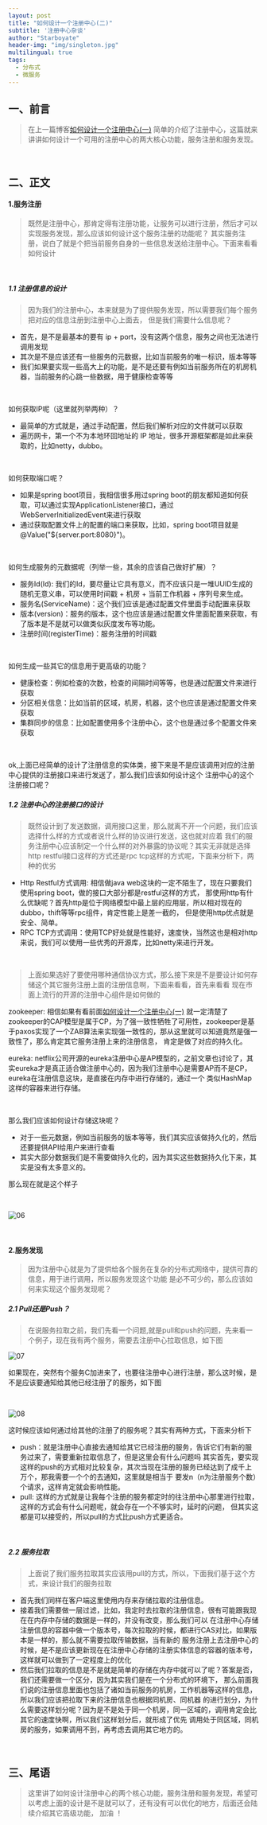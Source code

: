 ```yaml
---
layout: post
title: "如何设计一个注册中心(二)"
subtitle: '注册中心杂谈'
author: "Starboyate"
header-img: "img/singleton.jpg"
multilingual: true
tags:
  - 分布式
  - 微服务
---
```


## 一、前言
> 在上一篇博客[如何设计一个注册中心(一)](http://starboyate.com/2019/07/05/)
简单的介绍了注册中心，这篇就来讲讲如何设计一个可用的注册中心的两大核心功能，服务注册和服务发现。

<br/>

## 二、正文
#### 1.服务注册
> 既然是注册中心，那肯定得有注册功能，让服务可以进行注册，然后才可以实现服务发现，那么应该如何设计这个服务注册的功能呢？
其实服务注册，说白了就是个把当前服务自身的一些信息发送给注册中心。下面来看看如何设计

<br/>

##### 1.1 注册信息的设计
> 因为我们的注册中心，本来就是为了提供服务发现，所以需要我们每个服务把对应的信息注册到注册中心上面去，
但是我们需要什么信息呢？

- 首先，是不是最基本的要有 ip + port，没有这两个信息，服务之间也无法进行调用发现
- 其次是不是应该还有一些服务的元数据，比如当前服务的唯一标识，版本等等
- 我们如果要实现一些高大上的功能，是不是还要有例如当前服务所在的机房机器，当前服务的心跳一些数据，用于健康检查等等

<br/>

如何获取IP呢（这里就列举两种）？
- 最简单的方式就是，通过手动配置，然后我们解析对应的文件就可以获取
- 遍历网卡，第一个不为本地环回地址的 IP 地址，很多开源框架都是如此来获取的，比如netty，dubbo。

<br/>

如何获取端口呢？
- 如果是spring boot项目，我相信很多用过spring boot的朋友都知道如何获取，可以通过实现ApplicationListener接口，通过WebServerInitializedEvent来进行获取
- 通过获取配置文件上的配置的端口来获取，比如，spring boot项目就是@Value("${server.port:8080}")。

<br/>

如何生成服务的元数据呢（列举一些，其余的应该自己做好扩展）？
- 服务Id(Id): 我们的Id，要尽量让它具有意义，而不应该只是一堆UUID生成的随机无意义串，可以使用时间戳 + 机房 + 当前工作机器 + 序列号来生成。
- 服务名(ServiceName)：这个我们应该是通过配置文件里面手动配置来获取
- 版本(version)：服务的版本，这个也应该是通过配置文件里面配置来获取，有了版本是不是就可以做类似灰度发布等功能。
- 注册时间(registerTime)：服务注册的时间戳

<br/>

如何生成一些其它的信息用于更高级的功能？
- 健康检查：例如检查的次数，检查的间隔时间等等，也是通过配置文件来进行获取
- 分区相关信息：比如当前的区域，机房，机器，这个也应该是通过配置文件来获取
- 集群同步的信息：比如配置使用多个注册中心，这个也是通过多个配置文件来获取

<br/>

ok,上面已经简单的设计了注册信息的实体类，接下来是不是应该调用对应的注册中心提供的注册接口来进行发送了，那么我们应该如何设计这个
注册中心的这个注册接口呢？

##### 1.2 注册中心的注册接口的设计
> 既然设计到了发送数据，调用接口这里，那么就离不开一个问题，我们应该选择什么样的方式或者说什么样的协议进行发送，这也就对应着
我们的服务注册中心应该制定一个什么样的对外暴露的协议呢？其实无非就是选择http restful接口这样的方式还是rpc tcp这样的方式呢，下面来分析下，两种的优劣

- Http Restful方式调用: 相信做java web这块的一定不陌生了，现在只要我们使用spring boot，做的接口大部分都是restful这样的方式，
那使用http有什么优缺呢？首先http是位于网络模型中最上层的应用层，所以相对现在的dubbo，thift等等rpc组件，肯定性能上是差一截的，
但是使用http优点就是安全、简单。
- RPC TCP方式调用：使用TCP好处就是性能好，速度快，当然这也是相对http来说，我们可以使用一些优秀的开源库，比如netty来进行开发。

<br/>

> 上面如果选好了要使用哪种通信协议方式，那么接下来是不是要设计如何存储这个其它服务注册上面的注册信息啊，下面来看看，首先来看看
现在市面上流行的开源的注册中心组件是如何做的

zookeeper: 相信如果有看前面[如何设计一个注册中心(一)](http://starboyate.com/2019/07/05/%E5%A6%82%E4%BD%95%E8%AE%BE%E8%AE%A1%E4%B8%80%E4%B8%AA%E6%B3%A8%E5%86%8C%E4%B8%AD%E5%BF%83(%E4%B8%8A)/)
就一定清楚了zookeeper的CAP模型是属于CP，为了强一致性牺牲了可用性，zookeeper是基于paxos实现了一个ZAB算法来实现强一致性的，那从这里就可以知道竟然是强一致性了，那么肯定其它服务注册上来的注册信息，
肯定是做了对应的持久化。

eureka: netflix公司开源的eureka注册中心是AP模型的，之前文章也讨论了，其实eureka才是真正适合做注册中心的，因为我们注册中心是需要AP而不是CP，eureka在注册信息这块，是直接在内存中进行存储的，通过一个
类似HashMap这样的容器来进行存储。

<br/>


那么我们应该如何设计存储这块呢？
- 对于一些元数据，例如当前服务的版本等等，我们其实应该做持久化的，然后还要提供API给用户来进行查看
- 其实大部分数据我们是不需要做持久化的，因为其实这些数据持久化下来，其实是没有太多意义的。


那么现在就是这个样子

<br/>

![06](/img/register-06.png)

<br/>

#### 2.服务发现
> 因为注册中心就是为了提供给各个服务在复杂的分布式网络中，提供可靠的信息，用于进行调用，所以服务发现这个功能
是必不可少的，那么应该如何来实现这个服务发现呢？

##### 2.1 Pull还是Push？
> 在说服务拉取之前，我们先看一个问题,就是pull和push的问题，先来看一个例子，现在我有两个服务，需要去注册中心拉取信息，如下图

![07](/img/register-07.png)

如果现在，突然有个服务C加进来了，也要往注册中心进行注册，那么这时候，是不是应该要通知给其他已经注册了的服务，如下图

<br/>

![08](/img/register-08.png)

这时候应该如何通过给其他的注册了的服务呢？其实有两种方式，下面来分析下
- push：就是注册中心直接去通知给其它已经注册的服务，告诉它们有新的服务过来了，需要重新拉取信息了，但是这里会有什么问题吗
其实首先，要实现这样的push的方式相对比较复杂，其次当现在注册的服务已经达到了成千上万个，那我需要一个个的去通知，这里就是相当于
要发n（n为注册服务个数）个请求，这样肯定就会影响性能。
- pull: 这样的方式就是让我每个注册的服务都定时的往注册中心那里进行拉取，这样的方式会有什么问题呢，就会存在一个不够实时，延时的问题，
但其实这都是可以接受的，所以pull的方式比push方式更适合。

<br/>

##### 2.2 服务拉取
> 上面说了我们服务拉取其实应该用pull的方式，所以，下面我们基于这个方式，来设计我们的服务拉取


- 首先我们同样在客户端这里使用内存来存储拉取的注册信息。
- 接着我们需要做一层过滤，比如，我定时去拉取的注册信息，很有可能跟我现在在内存中存储的数据是一样的，并没有改变，那么我们可以
在注册中心存储注册信息的容器中做一个版本号，每次拉取的时候，都进行CAS对比，如果版本是一样的，那么就不需要拉取传输数据，当有新的
服务注册上去注册中心的时候，是不是应该更新现在在注册中心存储的注册实体信息的容器的版本号，这样就可以做到了一定程度上的优化
- 然后我们拉取的信息是不是就是简单的存储在内存中就可以了呢？答案是否，我们还需要做一个区分，因为其实我们是在一个分布式的环境下，
那么前面我们说的注册信息里面也包括了诸如当前服务的机房，工作机器等这样的信息，所以我们应该把拉取下来的注册信息也根据同机房、同机器
的进行划分，为什么需要这样划分呢？因为是不是处于同一个机房，同一区域的，调用肯定会比其它的速度快啊，所以我们这样划分后，就形成了优先
调用处于同区域，同机房的服务，如果调用不到，再考虑去调用其它地方的。

<br/>

## 三、尾语
> 这里讲了如何设计注册中心的两个核心功能，服务注册和服务发现，希望可以考虑上面的设计是不是就可以了，还有没有可以优化的地方，后面还会陆续介绍其它高级功能，
加油 ！







